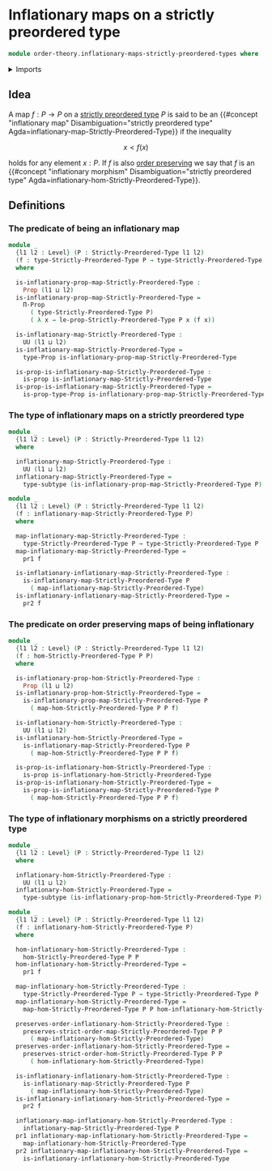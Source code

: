 # Inflationary maps on a strictly preordered type

```agda
module order-theory.inflationary-maps-strictly-preordered-types where
```

<details><summary>Imports</summary>

```agda
open import foundation.dependent-pair-types
open import foundation.propositions
open import foundation.subtypes
open import foundation.universe-levels

open import order-theory.strict-order-preserving-maps
open import order-theory.strictly-preordered-types
```

</details>

## Idea

A map $f : P → P$ on a
[strictly preordered type](order-theory.strictly-preordered-types.md) $P$ is
said to be an
{{#concept "inflationary map" Disambiguation="strictly preordered type" Agda=inflationary-map-Strictly-Preordered-Type}}
if the inequality

$$
  x < f(x)
$$

holds for any element $x : P$. If $f$ is also
[order preserving](order-theory.strict-order-preserving-maps.md) we say that $f$
is an
{{#concept "inflationary morphism" Disambiguation="strictly preordered type" Agda=inflationary-hom-Strictly-Preordered-Type}}.

## Definitions

### The predicate of being an inflationary map

```agda
module _
  {l1 l2 : Level} (P : Strictly-Preordered-Type l1 l2)
  (f : type-Strictly-Preordered-Type P → type-Strictly-Preordered-Type P)
  where

  is-inflationary-prop-map-Strictly-Preordered-Type :
    Prop (l1 ⊔ l2)
  is-inflationary-prop-map-Strictly-Preordered-Type =
    Π-Prop
      ( type-Strictly-Preordered-Type P)
      ( λ x → le-prop-Strictly-Preordered-Type P x (f x))

  is-inflationary-map-Strictly-Preordered-Type :
    UU (l1 ⊔ l2)
  is-inflationary-map-Strictly-Preordered-Type =
    type-Prop is-inflationary-prop-map-Strictly-Preordered-Type

  is-prop-is-inflationary-map-Strictly-Preordered-Type :
    is-prop is-inflationary-map-Strictly-Preordered-Type
  is-prop-is-inflationary-map-Strictly-Preordered-Type =
    is-prop-type-Prop is-inflationary-prop-map-Strictly-Preordered-Type
```

### The type of inflationary maps on a strictly preordered type

```agda
module _
  {l1 l2 : Level} (P : Strictly-Preordered-Type l1 l2)
  where

  inflationary-map-Strictly-Preordered-Type :
    UU (l1 ⊔ l2)
  inflationary-map-Strictly-Preordered-Type =
    type-subtype (is-inflationary-prop-map-Strictly-Preordered-Type P)

module _
  {l1 l2 : Level} (P : Strictly-Preordered-Type l1 l2)
  (f : inflationary-map-Strictly-Preordered-Type P)
  where

  map-inflationary-map-Strictly-Preordered-Type :
    type-Strictly-Preordered-Type P → type-Strictly-Preordered-Type P
  map-inflationary-map-Strictly-Preordered-Type =
    pr1 f

  is-inflationary-inflationary-map-Strictly-Preordered-Type :
    is-inflationary-map-Strictly-Preordered-Type P
      ( map-inflationary-map-Strictly-Preordered-Type)
  is-inflationary-inflationary-map-Strictly-Preordered-Type =
    pr2 f
```

### The predicate on order preserving maps of being inflationary

```agda
module _
  {l1 l2 : Level} (P : Strictly-Preordered-Type l1 l2)
  (f : hom-Strictly-Preordered-Type P P)
  where

  is-inflationary-prop-hom-Strictly-Preordered-Type :
    Prop (l1 ⊔ l2)
  is-inflationary-prop-hom-Strictly-Preordered-Type =
    is-inflationary-prop-map-Strictly-Preordered-Type P
      ( map-hom-Strictly-Preordered-Type P P f)

  is-inflationary-hom-Strictly-Preordered-Type :
    UU (l1 ⊔ l2)
  is-inflationary-hom-Strictly-Preordered-Type =
    is-inflationary-map-Strictly-Preordered-Type P
      ( map-hom-Strictly-Preordered-Type P P f)

  is-prop-is-inflationary-hom-Strictly-Preordered-Type :
    is-prop is-inflationary-hom-Strictly-Preordered-Type
  is-prop-is-inflationary-hom-Strictly-Preordered-Type =
    is-prop-is-inflationary-map-Strictly-Preordered-Type P
      ( map-hom-Strictly-Preordered-Type P P f)
```

### The type of inflationary morphisms on a strictly preordered type

```agda
module _
  {l1 l2 : Level} (P : Strictly-Preordered-Type l1 l2)
  where

  inflationary-hom-Strictly-Preordered-Type :
    UU (l1 ⊔ l2)
  inflationary-hom-Strictly-Preordered-Type =
    type-subtype (is-inflationary-prop-hom-Strictly-Preordered-Type P)

module _
  {l1 l2 : Level} (P : Strictly-Preordered-Type l1 l2)
  (f : inflationary-hom-Strictly-Preordered-Type P)
  where

  hom-inflationary-hom-Strictly-Preordered-Type :
    hom-Strictly-Preordered-Type P P
  hom-inflationary-hom-Strictly-Preordered-Type =
    pr1 f

  map-inflationary-hom-Strictly-Preordered-Type :
    type-Strictly-Preordered-Type P → type-Strictly-Preordered-Type P
  map-inflationary-hom-Strictly-Preordered-Type =
    map-hom-Strictly-Preordered-Type P P hom-inflationary-hom-Strictly-Preordered-Type

  preserves-order-inflationary-hom-Strictly-Preordered-Type :
    preserves-strict-order-map-Strictly-Preordered-Type P P
      ( map-inflationary-hom-Strictly-Preordered-Type)
  preserves-order-inflationary-hom-Strictly-Preordered-Type =
    preserves-strict-order-hom-Strictly-Preordered-Type P P
      ( hom-inflationary-hom-Strictly-Preordered-Type)

  is-inflationary-inflationary-hom-Strictly-Preordered-Type :
    is-inflationary-map-Strictly-Preordered-Type P
      ( map-inflationary-hom-Strictly-Preordered-Type)
  is-inflationary-inflationary-hom-Strictly-Preordered-Type =
    pr2 f

  inflationary-map-inflationary-hom-Strictly-Preordered-Type :
    inflationary-map-Strictly-Preordered-Type P
  pr1 inflationary-map-inflationary-hom-Strictly-Preordered-Type =
    map-inflationary-hom-Strictly-Preordered-Type
  pr2 inflationary-map-inflationary-hom-Strictly-Preordered-Type =
    is-inflationary-inflationary-hom-Strictly-Preordered-Type
```
